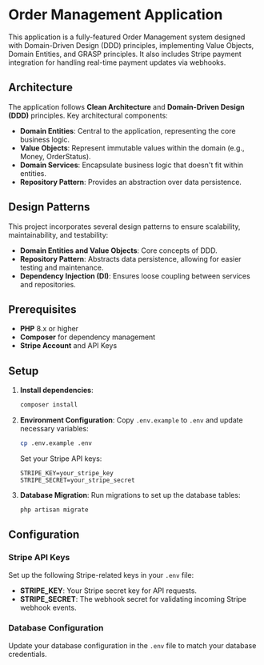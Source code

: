 # Order Management Application

This application is a fully-featured Order Management system designed with Domain-Driven Design (DDD) principles,
implementing Value Objects, Domain Entities, and GRASP principles. It also includes Stripe payment integration for
handling real-time payment updates via webhooks.

## Architecture

The application follows **Clean Architecture** and **Domain-Driven Design (DDD)** principles. Key architectural
components:

- **Domain Entities**: Central to the application, representing the core business logic.
- **Value Objects**: Represent immutable values within the domain (e.g., Money, OrderStatus).
- **Domain Services**: Encapsulate business logic that doesn't fit within entities.
- **Repository Pattern**: Provides an abstraction over data persistence.

## Design Patterns

This project incorporates several design patterns to ensure scalability, maintainability, and testability:

- **Domain Entities and Value Objects**: Core concepts of DDD.
- **Repository Pattern**: Abstracts data persistence, allowing for easier testing and maintenance.
- **Dependency Injection (DI)**: Ensures loose coupling between services and repositories.

## Prerequisites

- **PHP** 8.x or higher
- **Composer** for dependency management
- **Stripe Account** and API Keys

## Setup

1. **Install dependencies**:
   ```bash
   composer install
   ```

2. **Environment Configuration**:
   Copy `.env.example` to `.env` and update necessary variables:
   ```bash
   cp .env.example .env
   ```

   Set your Stripe API keys:
   ```env
   STRIPE_KEY=your_stripe_key
   STRIPE_SECRET=your_stripe_secret
   ```

3. **Database Migration**:
   Run migrations to set up the database tables:
   ```bash
   php artisan migrate
   ```

## Configuration

### Stripe API Keys

Set up the following Stripe-related keys in your `.env` file:

- **STRIPE_KEY**: Your Stripe secret key for API requests.
- **STRIPE_SECRET**: The webhook secret for validating incoming Stripe webhook events.

### Database Configuration

Update your database configuration in the `.env` file to match your database credentials.
